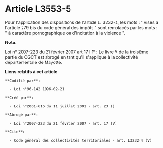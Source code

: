 # Article L3553-5

Pour l'application des dispositions de l'article L. 3232-4, les mots : " visés à l'article 279 bis du code général des impôts
" sont remplacés par les mots : " à caractère pornographique ou d'incitation à la violence ".

**Nota:**

Loi n° 2007-223 du 21 février 2007 art 17 I 1° : Le livre V de la troisième partie du CGCT est abrogé en tant qu'il
s'applique à la collectivité départementale de Mayotte.

**Liens relatifs à cet article**

	**Codifié par**:

	  - Loi n°96-142 1996-02-21

	**Créé par**:

	  - Loi n°2001-616 du 11 juillet 2001 - art. 23 ()

	**Abrogé par**:

	  - Loi n°2007-223 du 21 février 2007 - art. 17 (V)

	**Cite**:

	  - Code général des collectivités territoriales - art. L3232-4 (V)
